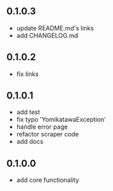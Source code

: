 ## 0.1.0.3

- update README.md's links
- add CHANGELOG.md

## 0.1.0.2

- fix links

## 0.1.0.1

- add test
- fix typo 'YomikatawaException'
- handle error page
- refactor scraper code
- add docs

## 0.1.0.0

- add core functionality
